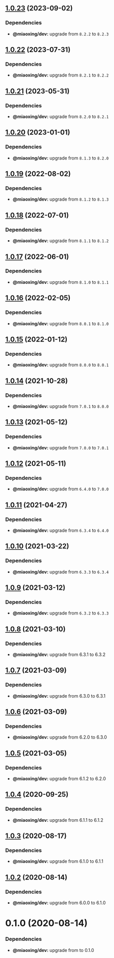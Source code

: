 ## [1.0.23](https://github.com/miaoxing/append-url/compare/v1.0.22...v1.0.23) (2023-09-02)





### Dependencies

* **@miaoxing/dev:** upgrade from `8.2.2` to `8.2.3`

## [1.0.22](https://github.com/miaoxing/append-url/compare/v1.0.21...v1.0.22) (2023-07-31)





### Dependencies

* **@miaoxing/dev:** upgrade from `8.2.1` to `8.2.2`

## [1.0.21](https://github.com/miaoxing/append-url/compare/v1.0.20...v1.0.21) (2023-05-31)





### Dependencies

* **@miaoxing/dev:** upgrade from `8.2.0` to `8.2.1`

## [1.0.20](https://github.com/miaoxing/append-url/compare/v1.0.19...v1.0.20) (2023-01-01)





### Dependencies

* **@miaoxing/dev:** upgrade from `8.1.3` to `8.2.0`

## [1.0.19](https://github.com/miaoxing/append-url/compare/v1.0.18...v1.0.19) (2022-08-02)





### Dependencies

* **@miaoxing/dev:** upgrade from `8.1.2` to `8.1.3`

## [1.0.18](https://github.com/miaoxing/append-url/compare/v1.0.17...v1.0.18) (2022-07-01)





### Dependencies

* **@miaoxing/dev:** upgrade from `8.1.1` to `8.1.2`

## [1.0.17](https://github.com/miaoxing/append-url/compare/v1.0.16...v1.0.17) (2022-06-01)





### Dependencies

* **@miaoxing/dev:** upgrade from `8.1.0` to `8.1.1`

## [1.0.16](https://github.com/miaoxing/append-url/compare/v1.0.15...v1.0.16) (2022-02-05)





### Dependencies

* **@miaoxing/dev:** upgrade from `8.0.1` to `8.1.0`

## [1.0.15](https://github.com/miaoxing/append-url/compare/v1.0.14...v1.0.15) (2022-01-12)





### Dependencies

* **@miaoxing/dev:** upgrade from `8.0.0` to `8.0.1`

## [1.0.14](https://github.com/miaoxing/append-url/compare/v1.0.13...v1.0.14) (2021-10-28)





### Dependencies

* **@miaoxing/dev:** upgrade from `7.0.1` to `8.0.0`

## [1.0.13](https://github.com/miaoxing/append-url/compare/v1.0.12...v1.0.13) (2021-05-12)





### Dependencies

* **@miaoxing/dev:** upgrade from `7.0.0` to `7.0.1`

## [1.0.12](https://github.com/miaoxing/append-url/compare/v1.0.11...v1.0.12) (2021-05-11)





### Dependencies

* **@miaoxing/dev:** upgrade from `6.4.0` to `7.0.0`

## [1.0.11](https://github.com/miaoxing/append-url/compare/v1.0.10...v1.0.11) (2021-04-27)





### Dependencies

* **@miaoxing/dev:** upgrade from `6.3.4` to `6.4.0`

## [1.0.10](https://github.com/miaoxing/append-url/compare/v1.0.9...v1.0.10) (2021-03-22)





### Dependencies

* **@miaoxing/dev:** upgrade from `6.3.3` to `6.3.4`

## [1.0.9](https://github.com/miaoxing/append-url/compare/v1.0.8...v1.0.9) (2021-03-12)





### Dependencies

* **@miaoxing/dev:** upgrade from `6.3.2` to `6.3.3`

## [1.0.8](https://github.com/miaoxing/append-url/compare/v1.0.7...v1.0.8) (2021-03-10)





### Dependencies

* **@miaoxing/dev:** upgrade from 6.3.1 to 6.3.2

## [1.0.7](https://github.com/miaoxing/append-url/compare/v1.0.6...v1.0.7) (2021-03-09)





### Dependencies

* **@miaoxing/dev:** upgrade from 6.3.0 to 6.3.1

## [1.0.6](https://github.com/miaoxing/append-url/compare/v1.0.5...v1.0.6) (2021-03-09)





### Dependencies

* **@miaoxing/dev:** upgrade from 6.2.0 to 6.3.0

## [1.0.5](https://github.com/miaoxing/append-url/compare/v1.0.4...v1.0.5) (2021-03-05)





### Dependencies

* **@miaoxing/dev:** upgrade from 6.1.2 to 6.2.0

## [1.0.4](https://github.com/miaoxing/append-url/compare/v1.0.3...v1.0.4) (2020-09-25)





### Dependencies

* **@miaoxing/dev:** upgrade from 6.1.1 to 6.1.2

## [1.0.3](https://github.com/miaoxing/append-url/compare/v1.0.2...v1.0.3) (2020-08-17)





### Dependencies

* **@miaoxing/dev:** upgrade from 6.1.0 to 6.1.1

## [1.0.2](https://github.com/miaoxing/append-url/compare/v1.0.1...v1.0.2) (2020-08-14)





### Dependencies

* **@miaoxing/dev:** upgrade from 6.0.0 to 6.1.0

# 0.1.0 (2020-08-14)





### Dependencies

* **@miaoxing/dev:** upgrade from  to 0.1.0
